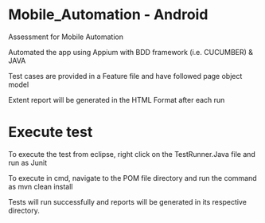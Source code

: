 # Mobile_Automation - Android
Assessment for Mobile Automation

Automated the app using Appium with BDD framework (i.e. CUCUMBER) & JAVA

Test cases are provided in a Feature file and have followed page object model

Extent report will be generated in the HTML Format after each run

# Execute test

To execute the test from eclipse, right click on the TestRunner.Java file and run as Junit

To execute in cmd, navigate to the POM file directory and run the command as mvn clean install

Tests will run successfully and reports will be generated in its respective directory.

